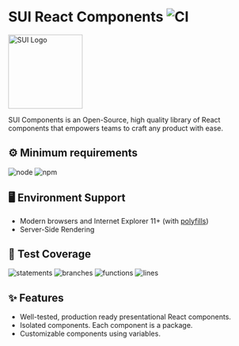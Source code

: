 # SUI React Components ![CI](https://github.com/SUI-Components/sui-components/workflows/CI/badge.svg)

<img src="https://avatars2.githubusercontent.com/u/13288987?s=200&v=4" alt="SUI Logo" width="150">

SUI Components is an Open-Source, high quality library of React components that empowers teams to craft any product with ease.

## ⚙️ Minimum requirements
![node](https://shields.io/badge/node-v16+-lightgray?logo=nodedotjs&logoWidth=20&style=for-the-badge)
![npm](https://shields.io/badge/npm-v7+-lightgrey?logo=npm&logoWidth=20&style=for-the-badge)

## 🖥 Environment Support

- Modern browsers and Internet Explorer 11+ (with [polyfills](https://github.com/SUI-Components/sui/tree/master/packages/sui-polyfills))
- Server-Side Rendering

## 🧪 Test Coverage

![statements](https://shields.io/badge/statements-72.08%25-orange)
![branches](https://shields.io/badge/branches-57.69%25-AA0000)
![functions](https://shields.io/badge/functions-59%25-AA0000)
![lines](https://shields.io/badge/lines-73.74%25-orange)

## ✨ Features

- Well-tested, production ready presentational React components.
- Isolated components. Each component is a package.
- Customizable components using variables.
